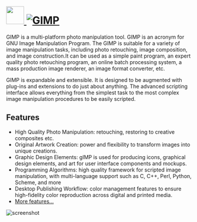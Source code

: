# [<img src="https://cdn.jsdelivr.net/gh/chocolatey-community/chocolatey-coreteampackages@edba4a5849ff756e767cba86641bea97ff5721fe/icons/gimp.svg" height="48" width="48" /> ![GIMP](https://img.shields.io/chocolatey/v/gimp.svg?label=GIMP&style=for-the-badge)](https://chocolatey.org/packages/gimp)


GIMP is a multi-platform photo manipulation tool. GIMP is an acronym for GNU Image Manipulation Program. The GIMP is suitable for a variety of image manipulation tasks, including photo retouching, image composition, and image construction.It can be used as a simple paint program, an expert quality photo retouching program, an online batch processing system, a mass production image renderer, an image format converter, etc.

GIMP is expandable and extensible. It is designed to be augmented with plug-ins and extensions to do just about anything. The advanced scripting interface allows everything from the simplest task to the most complex image manipulation procedures to be easily scripted.

## Features

- High Quality Photo Manipulation: retouching, restoring to creative composites etc.
- Original Artwork Creation: power and flexibility to transform images into unique creations.
- Graphic Design Elements: gIMP is used for producing icons, graphical design elements, and art for user interface components and mockups.
- Programming Algorithms: high quality framework for scripted image manipulation, with multi-language support such as C, C++, Perl, Python, Scheme, and more
- Desktop Publishing Workflow: color management features to ensure high-fidelity color reproduction across digital and printed media. 
- [More features...](https://www.gimp.org/features)


![screenshot](https://cdn.rawgit.com/chocolatey/chocolatey-coreteampackages/master/automatic/gimp/screenshot.jpg)
